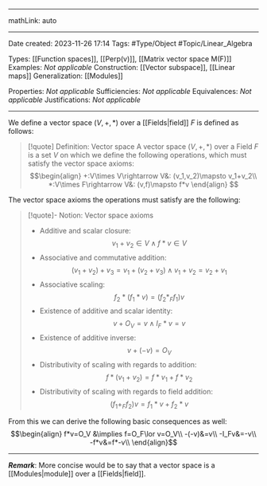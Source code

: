 
---

mathLink: auto

---
Date created: 2023-11-26 17:14
Tags: #Type/Object #Topic/Linear_Algebra 

Types: [[Function spaces]], [[Perp(v)]], [[Matrix vector space M(F)]]
Examples: _Not applicable_
Construction: [[Vector subspace]], [[Linear maps]]
Generalization: [[Modules]]

Properties: _Not applicable_
Sufficiencies: _Not applicable_
Equivalences: _Not applicable_
Justifications: _Not applicable_

---  

We define a vector space $(V,+,*)$ over a [[Fields|field]] $F$ is defined as follows:

> [!quote] Definition: Vector space
> A vector space $(V,+,*)$ over a Field $F$ is a set $V$ on which we define the following operations, which must satisfy the vector space axioms:
> $$\begin{align}
> +:V\times V\rightarrow V&: (v_1,v_2)\mapsto v_1+v_2\\
> *:V\times F\rightarrow V&: (v,f)\mapsto f*v
> \end{align}
> $$ 

The vector space axioms the operations must satisfy are the following:

>[!quote]- Notion: Vector space axioms
>- Additive and scalar closure:$$v_1+v_2\in V\land f*v\in V$$
>- Associative and commutative addition:$$(v_1+v_2)+v_3=v_1+(v_2+v_3)\land v_1+v_2=v_2+v_1$$
>- Associative scaling:$$f_2*(f_1*v)=(f_2*_Ff_1)v$$
>- Existence of additive and scalar identity:$$v+O_V=v\land I_F*v=v$$
>- Existence of additive inverse:$$v+(-v)=O_V$$
>- Distributivity of scaling with regards to addition:$$f*(v_1+v_2)=f*v_1+f*v_2$$
>- Distributivity of scaling with regards to field addition:$$(f_1+_Ff_2)v=f_1*v+f_2*v$$

From this we can derive the following basic consequences as well:
$$\begin{align}
f*v=O_V &\implies f=O_F\lor v=O_V\\
-(-v)&=v\\
-I_Fv&=-v\\
-f*v&=f*-v\\
\end{align}$$

---
**_Remark_**: More concise would be to say that a vector space is a [[Modules|module]] over a [[Fields|field]].   